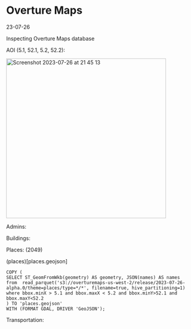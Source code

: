 # Overture Maps

23-07-26

Inspecting Overture Maps database 

AOI (5.1, 52.1, 5.2, 52.2):

<img width="428" alt="Screenshot 2023-07-26 at 21 45 13" src="https://github.com/bertt/overture/assets/538812/6bc09b8e-9358-4ac1-aa9d-be38eaee7f44">

Admins:

Buildings:


Places: (2049)

(places)[places.geojson]

```
COPY (
SELECT ST_GeomFromWkb(geometry) AS geometry, JSON(names) AS names
from  read_parquet('s3://overturemaps-us-west-2/release/2023-07-26-alpha.0/theme=places/type=*/*', filename=true, hive_partitioning=1)
where bbox.minX > 5.1 and bbox.maxX < 5.2 and bbox.minY>52.1 and bbox.maxY<52.2 
) TO 'places.geojson'
WITH (FORMAT GDAL, DRIVER 'GeoJSON');
```

Transportation:




